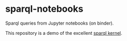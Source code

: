 # sparql-notebooks
Sparql queries from Jupyter notebooks (on binder).

This repository is a demo of the excellent [sparql kernel](https://github.com/paulovn/sparql-kernel).
